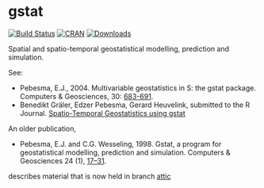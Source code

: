 gstat
=====
[![Build Status](https://travis-ci.org/edzer/gstat.png?branch=master)](https://travis-ci.org/edzer/gstat) [![CRAN](http://www.r-pkg.org/badges/version/gstat)](http://cran.rstudio.com/package=gstat) [![Downloads](http://cranlogs.r-pkg.org/badges/gstat?color=brightgreen)](http://www.r-pkg.org/pkg/gstat)

Spatial and spatio-temporal geostatistical modelling, prediction and simulation.

See:

* Pebesma, E.J., 2004. Multivariable geostatistics in S: the gstat package.  Computers & Geosciences, 30: [683-691](http://www.sciencedirect.com/science/article/pii/S0098300404000676).
* Benedikt Gräler, Edzer Pebesma, Gerard Heuvelink,
submitted to the R Journal.  [Spatio-Temporal Geostatistics using
gstat](https://cran.r-project.org/web/packages/gstat/vignettes/spatio-temporal-kriging.pdf)

An older publication,

* Pebesma, E.J. and C.G. Wesseling, 1998. Gstat,
a program for geostatistical modelling, prediction
and simulation. Computers & Geosciences 24 (1),
[17–31](http://www.sciencedirect.com/science/article/pii/S0098300497000824).

describes material that is now held in branch [attic](https://github.com/edzer/gstat/tree/attic)
